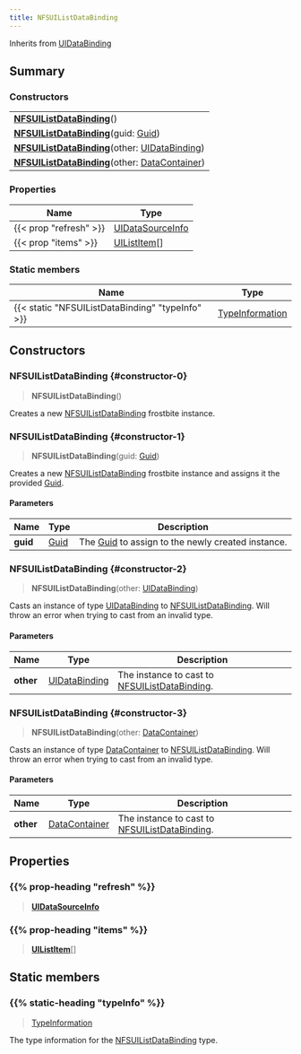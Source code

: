 ```yaml
---
title: NFSUIListDataBinding
---
```


Inherits from 
[UIDataBinding](/vext/ref/fb/uidatabinding)

## Summary
### Constructors
| |
| ----------- |
| **[NFSUIListDataBinding](#constructor-0)**() |
| **[NFSUIListDataBinding](#constructor-1)**(guid: [Guid](/vext/ref/shared/class/guid)) |
| **[NFSUIListDataBinding](#constructor-2)**(other: [UIDataBinding](/vext/ref/fb/uidatabinding)) |
| **[NFSUIListDataBinding](#constructor-3)**(other: [DataContainer](/vext/ref/shared/class/datacontainer)) |

### Properties
| Name | Type |
| ---- | ---- |
| {{< prop "refresh" >}} | [UIDataSourceInfo](/vext/ref/fb/uidatasourceinfo) |
| {{< prop "items" >}} | [UIListItem](/vext/ref/fb/uilistitem)[] |

### Static members
| Name | Type |
| ---- | ---- |
| {{< static "NFSUIListDataBinding" "typeInfo" >}} | [TypeInformation](/vext/ref/shared/class/typeinformation) |

## Constructors
### NFSUIListDataBinding {#constructor-0}
> **NFSUIListDataBinding**()

Creates a new [NFSUIListDataBinding](/vext/ref/fb/nfsuilistdatabinding) frostbite instance.

### NFSUIListDataBinding {#constructor-1}
> **NFSUIListDataBinding**(guid: [Guid](/vext/ref/shared/class/guid))

Creates a new [NFSUIListDataBinding](/vext/ref/fb/nfsuilistdatabinding) frostbite instance and assigns it the provided [Guid](/vext/ref/shared/class/guid).

#### Parameters
| Name | Type | Description |
| ---- | ---- | ----------- |
| **guid** | [Guid](/vext/ref/shared/class/guid) | The [Guid](/vext/ref/shared/class/guid) to assign to the newly created instance. |

### NFSUIListDataBinding {#constructor-2}
> **NFSUIListDataBinding**(other: [UIDataBinding](/vext/ref/fb/uidatabinding))

Casts an instance of type [UIDataBinding](/vext/ref/fb/uidatabinding) to [NFSUIListDataBinding](/vext/ref/fb/nfsuilistdatabinding). Will throw an error when trying to cast from an invalid type.

#### Parameters
| Name | Type | Description |
| ---- | ---- | ----------- |
| **other** | [UIDataBinding](/vext/ref/fb/uidatabinding) | The instance to cast to [NFSUIListDataBinding](/vext/ref/fb/nfsuilistdatabinding). |

### NFSUIListDataBinding {#constructor-3}
> **NFSUIListDataBinding**(other: [DataContainer](/vext/ref/shared/class/datacontainer))

Casts an instance of type [DataContainer](/vext/ref/shared/class/datacontainer) to [NFSUIListDataBinding](/vext/ref/fb/nfsuilistdatabinding). Will throw an error when trying to cast from an invalid type.

#### Parameters
| Name | Type | Description |
| ---- | ---- | ----------- |
| **other** | [DataContainer](/vext/ref/shared/class/datacontainer) | The instance to cast to [NFSUIListDataBinding](/vext/ref/fb/nfsuilistdatabinding). |

## Properties
### {{% prop-heading "refresh" %}}
> **[UIDataSourceInfo](/vext/ref/fb/uidatasourceinfo)**

### {{% prop-heading "items" %}}
> **[UIListItem](/vext/ref/fb/uilistitem)**[]

## Static members
### {{% static-heading "typeInfo" %}}
> [TypeInformation](/vext/ref/shared/class/typeinformation)

The type information for the [NFSUIListDataBinding](/vext/ref/fb/nfsuilistdatabinding) type.

